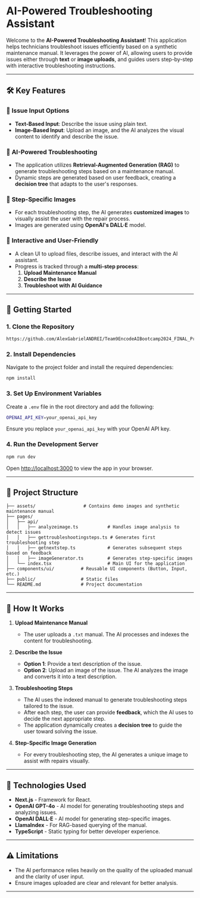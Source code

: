# AI-Powered Troubleshooting Assistant

Welcome to the **AI-Powered Troubleshooting Assistant**! This application helps technicians troubleshoot issues efficiently based on a synthetic maintenance manual. It leverages the power of AI, allowing users to provide issues either through **text** or **image uploads**, and guides users step-by-step with interactive troubleshooting instructions.

---

## 🛠 **Key Features**

### 🔹 **Issue Input Options**

- **Text-Based Input**: Describe the issue using plain text.
- **Image-Based Input**: Upload an image, and the AI analyzes the visual content to identify and describe the issue.

### 🔹 **AI-Powered Troubleshooting**

- The application utilizes **Retrieval-Augmented Generation (RAG)** to generate troubleshooting steps based on a maintenance manual.
- Dynamic steps are generated based on user feedback, creating a **decision tree** that adapts to the user's responses.

### 🔹 **Step-Specific Images**

- For each troubleshooting step, the AI generates **customized images** to visually assist the user with the repair process.
- Images are generated using **OpenAI's DALL·E** model.

### 🔹 **Interactive and User-Friendly**

- A clean UI to upload files, describe issues, and interact with the AI assistant.
- Progress is tracked through a **multi-step process**:
  1. **Upload Maintenance Manual**
  2. **Describe the Issue**
  3. **Troubleshoot with AI Guidance**

---

## 🚀 **Getting Started**

### 1. **Clone the Repository**

```bash
https://github.com/AlexGabrielANDREI/Team9EncodeAIBootcamp2024_FINAL_Project.git
```

### 2. **Install Dependencies**

Navigate to the project folder and install the required dependencies:

```bash
npm install
```

### 3. **Set Up Environment Variables**

Create a `.env` file in the root directory and add the following:

```bash
OPENAI_API_KEY=your_openai_api_key
```

Ensure you replace `your_openai_api_key` with your OpenAI API key.

### 4. **Run the Development Server**

```bash
npm run dev
```

Open [http://localhost:3000](http://localhost:3000) to view the app in your browser.

---

## 📂 **Project Structure**

```plaintext
├── assets/                  # Contains demo images and synthetic maintenance manual
├── pages/
│   ├── api/
│   │   ├── analyzeimage.ts           # Handles image analysis to detect issues
│   │   ├── gettroubleshootingsteps.ts # Generates first troubleshooting step
│   │   ├── getnextstep.ts            # Generates subsequent steps based on feedback
│   │   ├── imageGenerator.ts         # Generates step-specific images
│   └── index.tsx                     # Main UI for the application
├── components/ui/          # Reusable UI components (Button, Input, etc.)
├── public/                 # Static files
└── README.md               # Project documentation
```

---

## 🧩 **How It Works**

1. **Upload Maintenance Manual**

   - The user uploads a `.txt` manual. The AI processes and indexes the content for troubleshooting.

2. **Describe the Issue**

   - **Option 1**: Provide a text description of the issue.
   - **Option 2**: Upload an image of the issue. The AI analyzes the image and converts it into a text description.

3. **Troubleshooting Steps**

   - The AI uses the indexed manual to generate troubleshooting steps tailored to the issue.
   - After each step, the user can provide **feedback**, which the AI uses to decide the next appropriate step.
   - The application dynamically creates a **decision tree** to guide the user toward solving the issue.

4. **Step-Specific Image Generation**
   - For every troubleshooting step, the AI generates a unique image to assist with repairs visually.

---

## 📜 **Technologies Used**

- **Next.js** - Framework for React.
- **OpenAI GPT-4o** - AI model for generating troubleshooting steps and analyzing issues.
- **OpenAI DALL·E** - AI model for generating step-specific images.
- **LlamaIndex** - For RAG-based querying of the manual.
- **TypeScript** - Static typing for better developer experience.

---

## ⚠️ **Limitations**

- The AI performance relies heavily on the quality of the uploaded manual and the clarity of user input.
- Ensure images uploaded are clear and relevant for better analysis.

---
